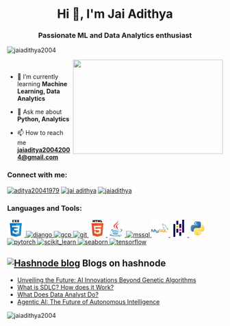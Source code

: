 <h1 align="center">Hi 👋, I'm Jai Adithya</h1>
<h3 align="center">Passionate ML and Data Analytics enthusiast</h3>


<p align="left"> <img src="https://komarev.com/ghpvc/?username=jaiadithya2004&label=Profile%20views&color=0e75b6&style=flat" alt="jaiadithya2004" /> </p>
<img align="right" src="https://github.com/abhisheknaiidu/abhisheknaiidu/blob/master/code.gif?raw=true" width="350" height="220" />
<br>

- 🌱 I’m currently learning **Machine Learning, Data Analytics**

- 💬 Ask me about **Python, Analytics**

- 📫 How to reach me **jaiaditya20042004@gmail.com**



<h3 align="left">Connect with me:</h3>
<p align="left">
<a href="https://twitter.com/aditya20041979" target="blank"><img align="center" src="https://raw.githubusercontent.com/rahuldkjain/github-profile-readme-generator/master/src/images/icons/Social/twitter.svg" alt="aditya20041979" height="30" width="40" /></a>
<a href="https://www.linkedin.com/in/jaiadithya2004/" target="blank"><img align="center" src="https://raw.githubusercontent.com/rahuldkjain/github-profile-readme-generator/master/src/images/icons/Social/linked-in-alt.svg" alt="jai adithya" height="30" width="40" /></a>
<a href="https://hashnode.com/@jaiadithya2004" target="blank"><img align="center" src="https://raw.githubusercontent.com/rahuldkjain/github-profile-readme-generator/master/src/images/icons/Social/hashnode.svg" alt="jaiadithya" height="30" width="40" /></a>
</p>

<h3 align="left">Languages and Tools:</h3>
<p align="left"> <a href="https://www.w3schools.com/css/" target="_blank" rel="noreferrer"> <img src="https://raw.githubusercontent.com/devicons/devicon/master/icons/css3/css3-original-wordmark.svg" alt="css3" width="40" height="40"/> </a> <a href="https://www.djangoproject.com/" target="_blank" rel="noreferrer"> <img src="https://cdn.worldvectorlogo.com/logos/django.svg" alt="django" width="40" height="40"/> <a href="https://cloud.google.com" target="_blank" rel="noreferrer"> <img src="https://www.vectorlogo.zone/logos/google_cloud/google_cloud-icon.svg" alt="gcp" width="40" height="40"/> </a> <a href="https://git-scm.com/" target="_blank" rel="noreferrer"> <img src="https://www.vectorlogo.zone/logos/git-scm/git-scm-icon.svg" alt="git" width="40" height="40"/> </a> <a href="https://www.w3.org/html/" target="_blank" rel="noreferrer"> <img src="https://raw.githubusercontent.com/devicons/devicon/master/icons/html5/html5-original-wordmark.svg" alt="html5" width="40" height="40"/> </a> <a href="https://www.java.com" target="_blank" rel="noreferrer"> <img src="https://raw.githubusercontent.com/devicons/devicon/master/icons/java/java-original.svg" alt="java" width="40" height="40"/> </a> <a href="https://www.microsoft.com/en-us/sql-server" target="_blank" rel="noreferrer"> <img src="https://www.svgrepo.com/show/303229/microsoft-sql-server-logo.svg" alt="mssql" width="40" height="40"/> </a> <a href="https://www.mysql.com/" target="_blank" rel="noreferrer"> <img src="https://raw.githubusercontent.com/devicons/devicon/master/icons/mysql/mysql-original-wordmark.svg" alt="mysql" width="40" height="40"/> </a> <a href="https://pandas.pydata.org/" target="_blank" rel="noreferrer"> <img src="https://raw.githubusercontent.com/devicons/devicon/2ae2a900d2f041da66e950e4d48052658d850630/icons/pandas/pandas-original.svg" alt="pandas" width="40" height="40"/> </a> <a href="https://www.python.org" target="_blank" rel="noreferrer"> <img src="https://raw.githubusercontent.com/devicons/devicon/master/icons/python/python-original.svg" alt="python" width="40" height="40"/> </a> <a href="https://pytorch.org/" target="_blank" rel="noreferrer"> <img src="https://www.vectorlogo.zone/logos/pytorch/pytorch-icon.svg" alt="pytorch" width="40" height="40"/> </a> <a href="https://scikit-learn.org/" target="_blank" rel="noreferrer"> <img src="https://upload.wikimedia.org/wikipedia/commons/0/05/Scikit_learn_logo_small.svg" alt="scikit_learn" width="40" height="40"/> </a> <a href="https://seaborn.pydata.org/" target="_blank" rel="noreferrer"> <img src="https://seaborn.pydata.org/_images/logo-mark-lightbg.svg" alt="seaborn" width="40" height="40"/> </a> <a href="https://www.tensorflow.org" target="_blank" rel="noreferrer"> <img src="https://www.vectorlogo.zone/logos/tensorflow/tensorflow-icon.svg" alt="tensorflow" width="40" height="40"/> </a> </p>

## <a href="https://hashnode.com/@jaiadithya2004"><img src="https://github.com/Arindam200/Arindam200/blob/main/CDyAuTy75.png" title="Hashnode" alt="Hashnode blog" width="25"/></a> Blogs on hashnode
<!-- BLOG-POST-LIST:START -->
- [Unveiling the Future: AI Innovations Beyond Genetic Algorithms](https://arka1979.hashnode.dev/unveiling-the-future-ai-innovations-beyond-genetic-algorithms)
- [What is SDLC? How does it Work?](https://arka1979.hashnode.dev/what-is-sdlc-how-does-it-work)
- [What Does Data Analyst Do?](https://arka1979.hashnode.dev/what-does-data-analyst-do)
- [Agentic AI: The Future of Autonomous Intelligence](https://hashnode.com/post/cm5ncdyfg000709mjauhzc59y)

<!-- BLOG-POST-LIST:END -->
<p><img align="center" src="https://github-readme-stats.vercel.app/api/top-langs?username=jaiadithya2004&show_icons=true&locale=en&layout=compact" alt="jaiadithya2004" /></p>




